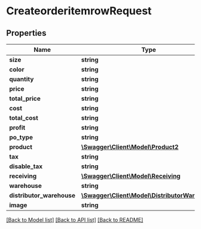# CreateorderitemrowRequest

## Properties
Name | Type | Description | Notes
------------ | ------------- | ------------- | -------------
**size** | **string** |  | 
**color** | **string** |  | 
**quantity** | **string** |  | 
**price** | **string** |  | 
**total_price** | **string** |  | 
**cost** | **string** |  | 
**total_cost** | **string** |  | 
**profit** | **string** |  | 
**po_type** | **string** |  | 
**product** | [**\Swagger\Client\Model\Product2**](Product2.md) |  | 
**tax** | **string** |  | 
**disable_tax** | **string** |  | 
**receiving** | [**\Swagger\Client\Model\Receiving**](Receiving.md) |  | 
**warehouse** | **string** |  | 
**distributor_warehouse** | [**\Swagger\Client\Model\DistributorWarehouse**](DistributorWarehouse.md) |  | 
**image** | **string** |  | 

[[Back to Model list]](../../README.md#documentation-for-models) [[Back to API list]](../../README.md#documentation-for-api-endpoints) [[Back to README]](../../README.md)


